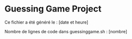 # Guessing Game Project

Ce fichier a été généré le : [date et heure]

Nombre de lignes de code dans guessinggame.sh : [nombre]
